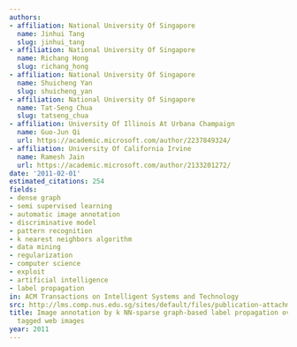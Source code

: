 ```yaml
---
authors:
- affiliation: National University Of Singapore
  name: Jinhui Tang
  slug: jinhui_tang
- affiliation: National University Of Singapore
  name: Richang Hong
  slug: richang_hong
- affiliation: National University Of Singapore
  name: Shuicheng Yan
  slug: shuicheng_yan
- affiliation: National University Of Singapore
  name: Tat-Seng Chua
  slug: tatseng_chua
- affiliation: University Of Illinois At Urbana Champaign
  name: Guo-Jun Qi
  url: https://academic.microsoft.com/author/2237849324/
- affiliation: University Of California Irvine
  name: Ramesh Jain
  url: https://academic.microsoft.com/author/2133201272/
date: '2011-02-01'
estimated_citations: 254
fields:
- dense graph
- semi supervised learning
- automatic image annotation
- discriminative model
- pattern recognition
- k nearest neighbors algorithm
- data mining
- regularization
- computer science
- exploit
- artificial intelligence
- label propagation
in: ACM Transactions on Intelligent Systems and Technology
src: http://lms.comp.nus.edu.sg/sites/default/files/publication-attachments/Image%20annotation%20by%20kNN-sparse%20graph-based%20label%20propagation%20over%20noisily%20tagged%20web%20images.pdf
title: Image annotation by k NN-sparse graph-based label propagation over noisily
  tagged web images
year: 2011
---
```

